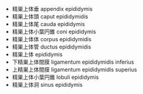 - 精巣上体垂 appendix epididymis
- 精巣上体頭 caput epididymidis
- 精巣上体尾 cauda epididymis
- 精巣上体小葉円錐 coni epididymis
- 精巣上体体 corpus epididymidis
- 精巣上体管 ductus epididymidis
- 精巣上体 epididymis
- 下精巣上体間膜 ligamentum epididymidis inferius
- 上精巣上体間膜 ligamentum epididymidis superius
- 精巣上体小葉円錐 lobuli epididymis
- 精巣上体洞 sinus epididymis
